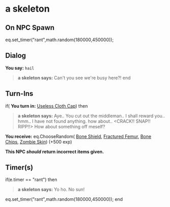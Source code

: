 # a skeleton
## On NPC Spawn

eq.set_timer("rant",math.random(180000,450000));
## Dialog

**You say:** `hail`



>**a skeleton says:** Can't you see we're busy here?!
end

## Turn-Ins



if( **You turn in:** [Useless Cloth Cap](/item/13894)) then


>**a skeleton says:** Aye.. You cut out the middleman..  I shall reward you.. hmm..  I have not found anything. how about..  <CRACK!! SNAP!! RIPP!!>  How about something off meself?


 **You receive:** eq.ChooseRandom( [Bone Shield](/item/9304), [Fractured Femur](/item/12195), [Bone Chips](/item/13073), [Zombie Skin](/item/13074)) (+500 exp)

**This NPC *should* return incorrect items given.**

## Timer(s)

if(e.timer == "rant") then


>**a skeleton says:** Yo ho. No sun!


eq.set_timer("rant",math.random(180000,450000));
end
